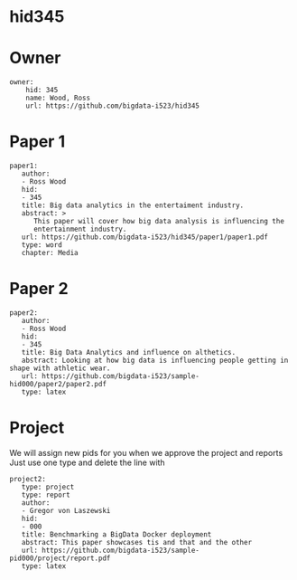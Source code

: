 # hid345

# Owner

```
owner:
    hid: 345
    name: Wood, Ross
    url: https://github.com/bigdata-i523/hid345
```
    
# Paper 1

```
paper1:
   author: 
   - Ross Wood
   hid:
   - 345
   title: Big data analytics in the entertaiment industry.
   abstract: >
      This paper will cover how big data analysis is influencing the
      entertainment industry. 
   url: https://github.com/bigdata-i523/hid345/paper1/paper1.pdf
   type: word
   chapter: Media
```
   
# Paper 2

```
paper2:
   author: 
   - Ross Wood
   hid:
   - 345
   title: Big Data Analytics and influence on althetics.
   abstract: Looking at how big data is influencing people getting in shape with athletic wear.
   url: https://github.com/bigdata-i523/sample-hid000/paper2/paper2.pdf   
   type: latex
```
   
# Project

We will assign new pids for you when we approve the project and reports
Just use one type and delete the line with

```
project2:
   type: project
   type: report
   author: 
   - Gregor von Laszewski
   hid:
   - 000
   title: Benchmarking a BigData Docker deployment
   abstract: This paper showcases tis and that and the other 
   url: https://github.com/bigdata-i523/sample-pid000/project/report.pdf
   type: latex
```
